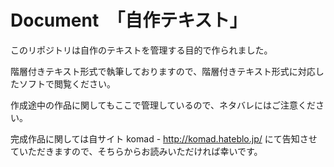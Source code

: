 Document　「自作テキスト」
==========================

このリポジトリは自作のテキストを管理する目的で作られました。

階層付きテキスト形式で執筆しておりますので、階層付きテキスト形式に対応したソフトで閲覧ください。

作成途中の作品に関してもここで管理しているので、ネタバレにはご注意ください。

完成作品に関しては自サイト komad - http://komad.hateblo.jp/ にて告知させていただきますので、そちらからお読みいただければ幸いです。